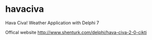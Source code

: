 # havaciva
Hava Civa! Weather Application with Delphi 7

Offical website http://www.shenturk.com/delphi/hava-civa-2-0-cikti
